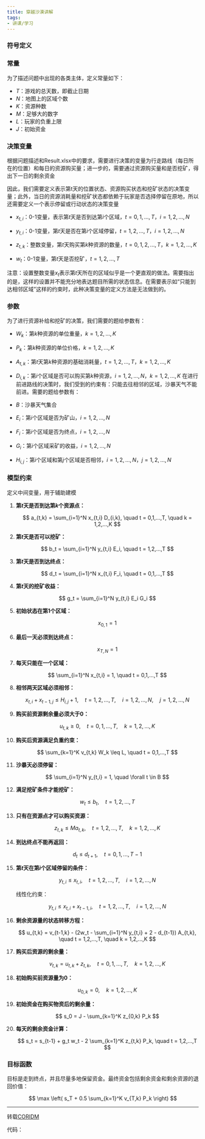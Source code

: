 ```yaml
---
title: 穿越沙漠讲解
tags:
- 讲课/学习
---
```


### 符号定义

### 常量

为了描述问题中出现的各类主体，定义常量如下：

- $T$：游戏的总天数，即截止日期
- $N$：地图上的区域个数
- $K$：资源种数
- $M$：足够大的数字
- $L$：玩家的负重上限
- $J$：初始资金

### 决策变量

根据问题描述和Result.xlsx中的要求，需要进行决策的变量为行走路线（每日所在的位置）和每日的资源购买量；进一步的，需要通过资源购买量和是否挖矿，得出下一日的剩余资金

因此，我们需要定义表示第t天的位置状态、资源购买状态和挖矿状态的决策变量；此外，当日的资源消耗量和挖矿状态都依赖于玩家是否选择停留在原地，所以还需要定义一个表示停留或行动状态的决策变量

- $x_{t,i}$：0-1变量，表示第$t$天是否到达第$i$个区域，$t = 0,1,...,T$，$i = 1,2,...,N$

- $y_{t,i}$：0-1变量，第$t$天是否在第$i$个区域停留，$t = 1,2,...,T$，$i = 1,2,...,N$

- $z_{t,k}$：整数变量，第$t$天购买第$k$种资源的数量，$t = 0,1,2,...,T$，$k = 1,2,...,K$

- $w_t$：0-1变量，第$t$天是否挖矿，$t = 1,2,...,T$

注意：设置整数变量$x_t$表示第$t$天所在的区域似乎是一个更直观的做法。需要指出的是，这样的设置并不能充分地表达题目所需的状态信息。在需要表示如“只能到达相邻区域”这样的约束时，此种决策变量的定义方法是无法做到的。

### 参数

为了进行资源补给和挖矿的决策，我们需要的题给参数有：

- $W_k$：第$k$种资源的单位重量，$k = 1,2,...,K$

- $P_k$：第$k$种资源的单位价格，$k = 1,2,...,K$

- $A_{t,k}$：第$t$天第$k$种资源的基础消耗量，$t = 1,2,...,T$，$k = 1,2,...,K$

- $D_{i,k}$：第$i$个区域是否可以购买第$k$种资源，$i = 1,2,...,N$，$k = 1,2,...,K$
  在进行前进路线的决策时，我们受到的约束有：只能去往相邻的区域，沙暴天气不能前进。需要的题给参数有：

- $B$：沙暴天气集合

- $E_i$：第$i$个区域是否为矿山，$i = 1,2,...,N$

- $F_i$：第$i$个区域是否为终点，$i = 1,2,...,N$

- $G_i$：第$i$个区域采矿的收益，$i = 1,2,...,N$

- $H_{i,j}$：第$i$个区域和第$j$个区域是否相邻，$i = 1,2,...,N$，$j = 1,2,...,N$

### 模型约束

定义中间变量，用于辅助建模

1. **第$t$天是否到达第$k$个资源点：**
   
   $$
   a_{t,k} = \sum_{i=1}^N x_{t,i} D_{i,k}, \quad t = 0,1,...,T, \quad k = 1,2,...,K
   $$

2. **第$t$天是否可以挖矿：**
   
   $$
   b_t = \sum_{i=1}^N y_{t,i} E_i, \quad t = 1,2,...,T
   $$

3. **第$t$天是否到达终点：**
   
   $$
   d_t = \sum_{i=1}^N x_{t,i} F_i, \quad t = 0,1,...,T
   $$

4. **第$t$天的挖矿收益：**
   
   $$
   g_t = \sum_{i=1}^N y_{t,i} E_i G_i
   $$

5. **初始状态在第1个区域：**
   
   $$
   x_{0,1} = 1
   $$

6. **最后一天必须到达终点：**
   
   $$
   x_{T,N} = 1
   $$

7. **每天只能在一个区域：**
   
   $$
   \sum_{i=1}^N x_{t,i} = 1, \quad t = 0,1,...,T
   $$

8. **相邻两天区域必须相邻：**
   
   $$
   x_{t,i} + x_{t-1,j} \leq H_{i,j} + 1, \quad t = 1,2,...,T, \quad i = 1,2,...,N, \quad j = 1,2,...,N
   $$

9. **购买前资源剩余量必须大于0：**
   
   $$
   u_{t,k} \geq 0, \quad t = 0,1,...,T, \quad k = 1,2,...,K
   $$

10. **购买后资源满足负重约束：**
    
    $$
    \sum_{k=1}^K v_{t,k} W_k \leq L, \quad t = 0,1,...,T
    $$

11. **沙暴天必须停留：**
    
    $$
    \sum_{i=1}^N y_{t,i} = 1, \quad \forall t \in B
    $$

12. **满足挖矿条件才能挖矿：**
    
    $$
    w_t \leq b_t, \quad t = 1,2,...,T
    $$

13. **只有在资源点才可以购买资源：**
    
    $$
    z_{t,k} \leq M a_{t,k}, \quad t = 1,2,...,T, \quad k = 1,2,...,K
    $$

14. **到达终点不能再返回：**
    
    $$
    d_t \leq d_{t+1}, \quad t = 0,1,...,T-1
    $$

15. **第$t$天在第$i$个区域停留的条件：**
    
    $$
    y_{t,i} \leq x_{t,i}, \quad t = 1,2,...,T, \quad i = 1,2,...,N
    $$
    
    线性化约束：
    
    $$
    y_{t,i} \leq x_{t,i} + x_{t-1,i}, \quad t = 1,2,...,T, \quad i = 1,2,...,N
    $$

16. **剩余资源量的状态转移方程：**
    
    $$
    u_{t,k} = v_{t-1,k} - (2w_t - \sum_{i=1}^N y_{t,i} + 2 - d_{t-1}) A_{t,k}, \quad t = 1,2,...,T, \quad k = 1,2,...,K
    $$

17. **购买后资源的剩余量：**
    
    $$
    v_{t,k} = u_{t,k} + z_{t,k}, \quad t = 0,1,...,T, \quad k = 1,2,...,K
    $$

18. **初始购买前资源量为0：**
    
    $$
    u_{0,k} = 0, \quad k = 1,2,...,K
    $$

19. **初始资金在购买物资后的剩余量：**
    
    $$
    s_0 = J - \sum_{k=1}^K z_{0,k} P_k
    $$

20. **每天的剩余资金计算：**
    
    $$
    s_t = s_{t-1} + g_t w_t - 2 \sum_{k=1}^K z_{t,k} P_k, \quad t = 1,2,...,T
    $$

### 目标函数

目标是走到终点，并且尽量多地保留资金。最终资金包括剩余资金和剩余资源的退回价值：

$$
\max \left( s_T + 0.5 \sum_{k=1}^K v_{T,k} P_k \right)
$$

---

转载[CORIDM](https://coridm.d2d.ai/cases/30)

代码：
